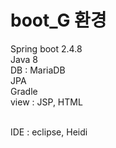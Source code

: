 # boot_G 환경


Spring boot 2.4.8<br>
Java 8<br>
DB : MariaDB<br>
JPA<br>
Gradle<br>
view : JSP, HTML
<br><br>

IDE : eclipse, Heidi
